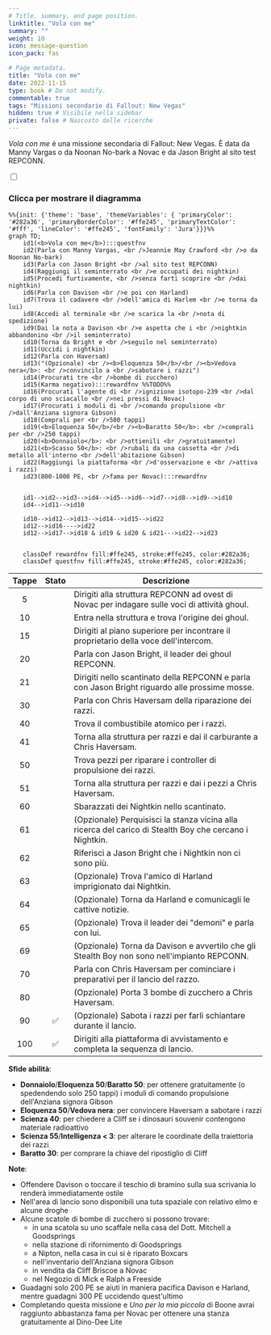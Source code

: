```yaml
---
# Title, summary, and page position.
linktitle: "Vola con me"
summary: ""
weight: 10
icon: message-question
icon_pack: fas

# Page metadata.
title: "Vola con me"
date: 2022-11-15
type: book # Do not modify.
commentable: true
tags: "Missioni secondarie di Fallout: New Vegas"
hidden: true # Visibile nella sidebar
private: false # Nascosto dalle ricerche
---
```


<div class="fnv">


*Vola con me* è una missione secondaria di Fallout: New Vegas. È data da Manny Vargas o da Noonan No-bark a Novac e da Jason Bright al sito test REPCONN.


<section class="chart-collapse">
<input type="checkbox" name="collapse2" id="handle2">
<h3 class="handle">
<label for="handle2">Clicca per mostrare il diagramma</label>
</h3>
<div class="content">

```mermaid
%%{init: {'theme': 'base', 'themeVariables': { 'primaryColor': '#282a36', 'primaryBorderColor': '#ffe245', 'primaryTextColor': '#fff', 'lineColor': '#ffe245', 'fontFamily': 'Jura'}}}%%
graph TD;
    id1(<b>Vola con me</b>):::questfnv
    id2(Parla con Manny Vargas, <br />Jeannie May Crawford <br />o da Noonan No-bark)
    id3(Parla con Jason Bright <br />al sito test REPCONN)
    id4(Raggiungi il seminterrato <br />e occupati dei nightkin)
    id5(Procedi furtivamente, <br />senza farti scoprire <br />dai nightkin)
    id6(Parla con Davison <br />e poi con Harland)
    id7(Trova il cadavere <br />dell'amica di Harlem <br />e torna da lui) 
    id8(Accedi al terminale <br />e scarica la <br />nota di spedizione)
    id9(Dai la nota a Davison <br />e aspetta che i <br />nightkin abbandonino <br />il seminterrato)
    id10(Torna da Bright e <br />seguilo nel seminterrato)
    id11(Uccidi i nightkin)
    id12(Parla con Haversam)
    id13("(Opzionale) <br /><b>Eloquenza 50</b>/<br /><b>Vedova nera</b>: <br />convincilo a <br />sabotare i razzi")
    id14(Procurati tre <br />bombe di zucchero) 
    id15(Karma negativo):::rewardfnv %%TODO%%
    id16(Procurati l'agente di <br />ignizione isotopo-239 <br />dal corpo di uno sciacallo <br />nei pressi di Novac)
    id17(Procurati i moduli di <br />comando propulsione <br />dall'Anziana signora Gibson)
    id18(Comprali per <br />500 tappi)
    id19(<b>Eloquenza 50</b>/<br /><b>Baratto 50</b>: <br />comprali per <br />250 tappi)
    id20(<b>Donnaiolo</b>: <br />ottienili <br />gratuitamente)
    id21(<b>Scasso 50</b>: <br />rubali da una cassetta <br />di metallo all'interno <br />dell'abitazione Gibson)
    id22(Raggiungi la piattaforma <br />d'osservazione e <br />attiva i razzi)
    id23(800-1000 PE, <br />fama per Novac):::rewardfnv

    
    id1-->id2-->id3-->id4-->id5-->id6-->id7-->id8-->id9-->id10
    id4-->id11-->id10

    id10-->id12-->id13-->id14-->id15-->id22
    id12-->id16---->id22
    id12-->id17-->id18 & id19 & id20 & id21--->id22-->id23
    
    
    classDef rewardfnv fill:#ffe245, stroke:#ffe245, color:#282a36;
    classDef questfnv fill:#ffe245, stroke:#ffe245, color:#282a36;
```

</div>
</section>

| Tappe |       Stato        | Descrizione |
|:-----:|:------------------:| ----------- |
|                           5                           |            | Dirigiti alla struttura REPCONN ad ovest di Novac per indagare sulle voci di attività ghoul.                                                                                |
|                           10                          |            | Entra nella struttura e trova l'origine dei ghoul.                                                                                                                          |
|                           15                          |            | Dirigiti al piano superiore per incontrare il proprietario della voce dell'intercom.                                                                                        |
|                           20                          |            | Parla con Jason Bright, il leader dei ghoul REPCONN.                                                                                                                        |
|                           21                          |            | Dirigiti nello scantinato della REPCONN e parla con Jason Bright riguardo alle prossime mosse.                                                                              |
|                           30                          |            | Parla con Chris Haversam della riparazione dei razzi.                                                                                                                       |
|                           40                          |            | Trova il combustibile atomico per i razzi.                                                                                                                                  |
|                           41                          |            | Torna alla struttura per razzi e dai il carburante a Chris Haversam.                                                                                                        |
|                           50                          |            | Trova pezzi per riparare i controller di propulsione dei razzi.                                                                                                             |
|                           51                          |            | Torna alla struttura per razzi e dai i pezzi a Chris Haversam.                                                                                                              |
|                           60                          |            | Sbarazzati dei Nightkin nello scantinato.                                                                                                                                   |
|                           61                          |            | (Opzionale) Perquisisci la stanza vicina alla ricerca del carico di Stealth Boy che cercano i Nightkin.                                                                     |
|                           62                          |            | Riferisci a Jason Bright che i Nightkin non ci sono più.                                                                                                                    |
|                           63                          |            | (Opzionale) Trova l'amico di Harland imprigionato dai Nightkin.                                                                                                             |
|                           64                          |            | (Opzionale) Torna da Harland e comunicagli le cattive notizie.                                                                                                              |
|                           65                          |            | (Opzionale) Trova il leader dei "demoni" e parla con lui.                                                                                                                   |
|                           69                          |            | (Opzionale) Torna da Davison e avvertilo che gli Stealth Boy non sono nell'impianto REPCONN.                                                                                |
|                           70                          |            | Parla con Chris Haversam per cominciare i preparativi per il lancio del razzo.                                                                                              |
|                           80                          |            | (Opzionale) Porta 3 bombe di zucchero a Chris Haversam.                                                                                                                     |
|                           90                          | :white_check_mark: | (Opzionale) Sabota i razzi per farli schiantare durante il lancio.                                                                                                          |
|                          100                          | :white_check_mark: | Dirigiti alla piattaforma di avvistamento e completa la sequenza di lancio.                                                                                                 |



**Sfide abilità**:
- **Donnaiolo**/**Eloquenza 50**/**Baratto 50**: per ottenere gratuitamente (o spedendendo solo 250 tappi) i moduli di comando propulsione dell'Anziana signora Gibson
- **Eloquenza 50**/**Vedova nera**: per convincere Haversam a sabotare i razzi
- **Scienza 40**: per chiedere a Cliff se i dinosauri souvenir contengono materiale radioattivo
- **Scienza 55**/**Intelligenza < 3**: per alterare le coordinate della traiettoria dei razzi
- **Baratto 30**: per comprare la chiave del ripostiglio di Cliff



**Note**:
- Offendere Davison o toccare il teschio di bramino sulla sua scrivania lo renderà immediatamente ostile
- Nell'area di lancio sono disponibili una tuta spaziale con relativo elmo e alcune droghe
- Alcune scatole di bombe di zucchero si possono trovare:
  - in una scatola su uno scaffale nella casa del Dott. Mitchell a Goodsprings
  - nella stazione di rifornimento di Goodsprings
  - a Nipton, nella casa in cui si è riparato Boxcars
  - nell'inventario dell'Anziana signora Gibson
  - in vendita da Cliff Briscoe a Novac
  - nel Negozio di Mick e Ralph a Freeside
- Guadagni solo 200 PE se aiuti in maniera pacifica Davison e Harland, mentre guadagni 300 PE uccidendo quest'ultimo
- Completando questa missione e *Uno per la mia piccola* di Boone avrai raggiunto abbastanza fama per Novac per ottenere una stanza gratuitamente al Dino-Dee Lite <!--TODO-->


</div>



